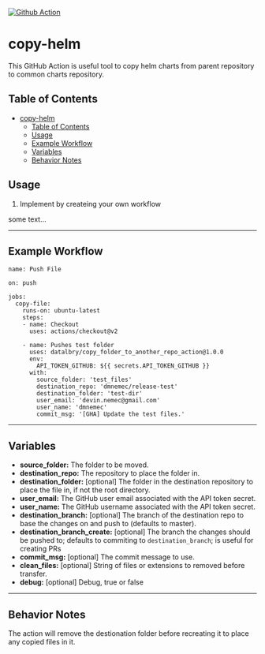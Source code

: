 [action-badge]: https://img.shields.io/badge/-Action-24292e?logo=github&style=for-the-badge

[![Github Action][action-badge]](#)
&nbsp;

# copy-helm

This GitHub Action is useful tool to copy helm charts from parent repository to common charts repository. 

## Table of Contents

- [copy-helm](#copy-helm)
  - [Table of Contents](#table-of-contents)
  - [Usage](#usage)
  - [Example Workflow](#example-workflow)
  - [Variables](#variables)
  - [Behavior Notes](#behavior-notes)

## Usage

1. Implement by createing your own workflow

some text...

---

## Example Workflow
    name: Push File

    on: push

    jobs:
      copy-file:
        runs-on: ubuntu-latest
        steps:
        - name: Checkout
          uses: actions/checkout@v2

        - name: Pushes test folder
          uses: datalbry/copy_folder_to_another_repo_action@1.0.0
          env:
            API_TOKEN_GITHUB: ${{ secrets.API_TOKEN_GITHUB }}
          with:
            source_folder: 'test_files'
            destination_repo: 'dmnemec/release-test'
            destination_folder: 'test-dir'
            user_email: 'devin.nemec@gmail.com'
            user_name: 'dmnemec'
            commit_msg: '[GHA] Update the test files.'

---

## Variables
* **source_folder:** The folder to be moved.
* **destination_repo:** The repository to place the folder in.
* **destination_folder:** [optional] The folder in the destination repository to place the file in, if not the root directory.
* **user_email:** The GitHub user email associated with the API token secret.
* **user_name:** The GitHub username associated with the API token secret.
* **destination_branch:** [optional] The branch of the destination repo to base the changes on and push to (defaults to master).
* **destination_branch_create:** [optional] The branch the changes should be pushed to; defaults to commiting to `destination_branch`; is useful for creating PRs
* **commit_msg:** [optional] The commit message to use.
* **clean_files:** [optional] String of files or extensions to removed before transfer.
* **debug:** [optional] Debug, true or false

---

## Behavior Notes

The action will remove the destionation folder before recreating it to place any copied files in it.